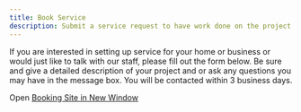 ```yaml
---
title: Book Service
description: Submit a service request to have work done on the project of your choosing
---
```


If you are interested in setting up service for your home or business or would just like to talk with
our staff, please fill out the form below. Be sure and give a detailed description of your project and
or ask any questions you may have in the message box. You will be contacted within 3 business days.

<p></p>

<script async src='https://square.site/appointments/buyer/widget/jk123kyje3db16/L1VAAW55MM5GS.js'></script>

<p></p>

Open 
<a href="https://square.site/book/L1VAAW55MM5GS/robinson-handy-and-technology-services-llc" 
target="_blank">Booking Site in New Window</a>
